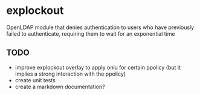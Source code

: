 # explockout
OpenLDAP module that denies authentication to users who have previously failed to authenticate, requiring them to wait for an exponential time

## TODO

- improve explockout overlay to apply onlu for certain ppolicy (but it implies a strong interaction with the ppolicy)
- create unit tests
- create a markdown documentation?


